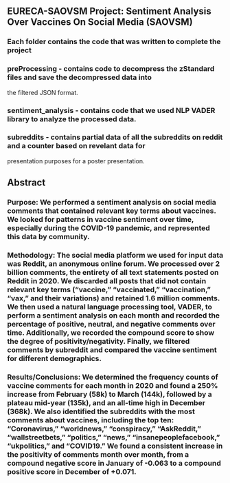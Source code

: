 ## EURECA-SAOVSM Project: Sentiment Analysis Over Vaccines On Social Media (SAOVSM)

### Each folder contains the code that was written to complete the project

### preProcessing - contains code to decompress the zStandard files and save the decompressed data into
the filtered JSON format.
### sentiment_analysis - contains code that we used NLP VADER library to analyze the processed data.
### subreddits - contains partial data of all the subreddits on reddit and a counter based on revelant data for
presentation purposes for a poster presentation.


## Abstract

### Purpose: We performed a sentiment analysis on social media comments that contained relevant key terms about vaccines. We looked for patterns in vaccine sentiment over time, especially during the COVID-19 pandemic, and represented this data by community.

### Methodology: The social media platform we used for input data was Reddit, an anonymous online forum. We processed over 2 billion comments, the entirety of all text statements posted on Reddit in 2020. We discarded all posts that did not contain relevant key terms (“vaccine,” “vaccinated,” “vaccination,” “vax,” and their variations) and retained 1.6 million comments. We then used a natural language processing tool, VADER, to perform a sentiment analysis on each month and recorded the percentage of positive, neutral, and negative comments over time. Additionally, we recorded the compound score to show the degree of positivity/negativity. Finally, we filtered comments by subreddit and compared the vaccine sentiment for different demographics.  

### Results/Conclusions: We determined the frequency counts of vaccine comments for each month in 2020 and found a 250% increase from February (58k) to March (144k), followed by a plateau mid-year (135k), and an all-time high in December (368k). We also identified the subreddits with the most comments about vaccines, including the top ten: “Coronavirus,” “worldnews,” “conspiracy,” “AskReddit,” “wallstreetbets,” “politics,” “news,” “insanepeoplefacebook,” “ukpolitics,” and “COVID19.” We found a consistent increase in the positivity of comments month over month, from a compound negative score in January of -0.063 to a compound positive score in December of +0.071.
